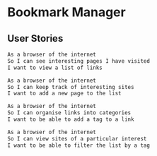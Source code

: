 # Bookmark Manager

User Stories
-----------

```sh
As a browser of the internet
So I can see interesting pages I have visited
I want to view a list of links
```

```sh
As a browser of the internet
So I can keep track of interesting sites
I want to add a new page to the list
```

```sh
As a browser of the internet
So I can organise links into categories
I want to be able to add a tag to a link
```

```sh
As a browser of the internet
So I can view sites of a particular interest
I want to be able to filter the list by a tag
```
